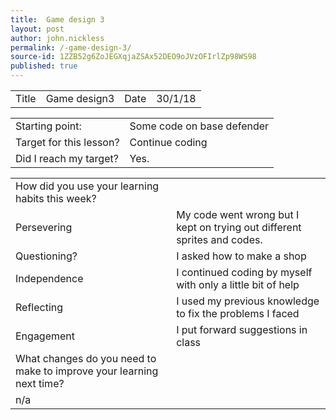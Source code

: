 ```yaml
---
title:  Game design 3
layout: post
author: john.nickless
permalink: /-game-design-3/
source-id: 1ZZB52g6ZoJEGXqjaZSAx52DEO9oJVzOFIrlZp98WS98
published: true
---
```

<table>
  <tr>
    <td>Title</td>
    <td>Game design3</td>
    <td>Date</td>
    <td>30/1/18</td>
  </tr>
</table>


<table>
  <tr>
    <td>Starting point:</td>
    <td>Some code on base defender</td>
  </tr>
  <tr>
    <td>Target for this lesson?</td>
    <td>Continue coding </td>
  </tr>
  <tr>
    <td>Did I reach my target? </td>
    <td>Yes.</td>
  </tr>
</table>


<table>
  <tr>
    <td>How did you use your learning habits this week?</td>
    <td></td>
  </tr>
  <tr>
    <td>Persevering</td>
    <td>My code went wrong but I kept on trying out different sprites and codes.</td>
  </tr>
  <tr>
    <td>Questioning?</td>
    <td>I asked how to make a shop</td>
  </tr>
  <tr>
    <td>Independence</td>
    <td>I continued coding by myself with only a little bit of help</td>
  </tr>
  <tr>
    <td>Reflecting</td>
    <td>I used my previous knowledge to fix the problems I faced</td>
  </tr>
  <tr>
    <td>Engagement</td>
    <td>I put forward suggestions in class</td>
  </tr>
  <tr>
    <td>What changes do you need to make to improve your learning next time?</td>
    <td></td>
  </tr>
  <tr>
    <td>n/a</td>
    <td></td>
  </tr>
</table>


